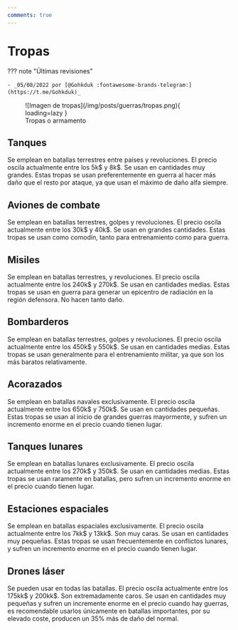 ```yaml
---
comments: true
---
```


# Tropas

??? note "Últimas revisiones"

    - _05/08/2022 por [@Gohkduk :fontawesome-brands-telegram:](https://t.me/Gohkduk)_

<figure markdown>
  ![Imagen de tropas](/img/posts/guerras/tropas.png){ loading=lazy }
  <figcaption>Tropas o armamento</figcaption>
</figure>

## Tanques

Se emplean en batallas terrestres entre países y revoluciones. El precio oscila actualmente entre los 5k$ y 8k$. Se usan en cantidades muy grandes. Estas tropas se usan preferentemente en guerra al hacer más daño que el resto por ataque, ya que usan el máximo de daño alfa siempre.

## Aviones de combate

Se emplean en batallas terrestres, golpes y revoluciones. El precio oscila actualmente entre los 30k$ y 40k$. Se usan en grandes cantidades. Estas tropas se usan como comodín, tanto para entrenamiento como para guerra.

## Misiles

Se emplean en batallas terrestres, y revoluciones. El precio oscila actualmente entre los 240k$ y 270k$. Se usan en cantidades medias. Estas tropas se usan en guerra para generar un epicentro de radiación en la región defensora. No hacen tanto daño.

## Bombarderos

Se emplean en batallas terrestres, golpes y revoluciones. El precio oscila actualmente entre los 450k$ y 550k$. Se usan en cantidades medias. Estas tropas se usan generalmente para el entrenamiento militar, ya que son los más baratos relativamente.

## Acorazados

Se emplean en batallas navales exclusivamente. El precio oscila actualmente entre los 650k$ y 750k$. Se usan en cantidades pequeñas. Estas tropas se usan al inicio de grandes guerras mayormente, y sufren un incremento enorme en el precio cuando tienen lugar.

## Tanques lunares

Se emplean en batallas lunares exclusivamente. El precio oscila actualmente entre los 270k$ y 350k$. Se usan en cantidades medias. Estas tropas se usan raramente en batallas, pero sufren un incremento enorme en el precio cuando tienen lugar.

## Estaciones espaciales

Se emplean en batallas espaciales exclusivamente. El precio oscila actualmente entre los 7kk$ y 13kk$. Son muy caras. Se usan en cantidades muy pequeñas. Estas tropas se usan frecuentemente en conflictos lunares, y sufren un incremento enorme en el precio cuando tienen lugar.

## Drones láser

Se pueden usar en todas las batallas. El precio oscila actualmente entre los 175kk$ y 200kk$. Son extremadamente caros. Se usan en cantidades muy pequeñas y sufren un incremente enorme en el precio cuando hay guerras, es recomendable usarlos únicamente en batallas importantes, por su elevado coste, producen un 35% más de daño del normal.
